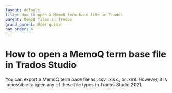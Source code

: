 ```yaml
---
layout: default
title: How to open a MemoQ term base file in Trados
parent: MemoQ files in Trados
grand_parent: User guide
nav_order: 4
---
```


# How to open a MemoQ term base file in Trados Studio

You can export a MemoQ term base file as .csv, .xlsx., or .xml. However, it is impossible to open any of these file types in Trados Studio 2021.